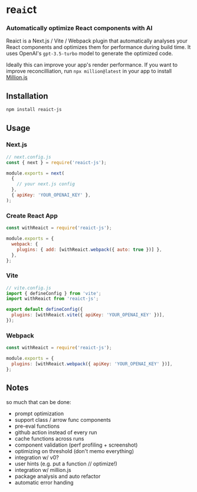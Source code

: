 # re`ai`ct

### Automatically optimize React components with AI

Reaict is a Next.js / Vite / Webpack plugin that automatically analyses your React components and optimizes them for performance during build time. It uses OpenAI's `gpt-3.5-turbo` model to generate the optimized code.

Ideally this can improve your app's render performance. If you want to improve reconcilliation, run `npx million@latest` in your app to install [Million.js](https://million.dev)

## Installation

```bash
npm install reaict-js
```

## Usage

### Next.js

```js
// next.config.js
const { next } = require('reaict-js');

module.exports = next(
  {
    // your next.js config
  },
  { apiKey: 'YOUR_OPENAI_KEY' },
);
```

### Create React App

```js
const withReaict = require('reaict-js');

module.exports = {
  webpack: {
    plugins: { add: [withReaict.webpack({ auto: true })] },
  },
};
```

### Vite

```js
// vite.config.js
import { defineConfig } from 'vite';
import withReaict from 'reaict-js';

export default defineConfig({
  plugins: [withReaict.vite({ apiKey: 'YOUR_OPENAI_KEY' })],
});
```

### Webpack

```js
const withReaict = require('reaict-js');

module.exports = {
  plugins: [withReaict.webpack({ apiKey: 'YOUR_OPENAI_KEY' })],
};
```

## Notes

so much that can be done:

- prompt optimization
- support class / arrow func components
- pre-eval functions
- github action instead of every run
- cache functions across runs
- component validation (perf profiling + screenshot)
- optimizing on threshold (don't memo everything)
- integration w/ v0?
- user hints (e.g. put a function // optimize!)
- integration w/ million.js
- package analysis and auto refactor
- automatic error handing

